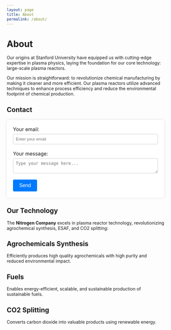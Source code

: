```yaml
---
layout: page
title: About
permalink: /about/
---
```


# About

Our origins at Stanford University have equipped us with cutting-edge expertise in plasma physics, laying the foundation for our core technology: large-scale plasma reactors.

Our mission is straightforward: to revolutionize chemical manufacturing by making it cleaner and more efficient. Our plasma reactors utilize advanced techniques to enhance process efficiency and reduce the environmental footprint of chemical production.

## Contact

<!-- modify this form HTML and place wherever you want your form -->
<form action="https://formspree.io/f/xwkgzpey" method="POST" class="my-form">
  <div class="form-group">
    <label for="email">Your email:</label>
    <input type="email" name="email" id="email" placeholder="Enter your email" required>
  </div>
  <div class="form-group">
    <label for="message">Your message:</label>
    <textarea name="message" id="message" placeholder="Type your message here..." required></textarea>
  </div>
  <!-- your other form fields go here -->
  <button type="submit" class="submit-btn">Send</button>
</form>

<style>
.my-form {
    max-width: 600px; /* Set the width of the form */
    margin: 20px auto; /* Center the form horizontally */
    padding: 20px; /* Add some padding inside the form */
    box-shadow: 0 0 10px rgba(0,0,0,0.1); /* Add a subtle shadow */
    background: #fff; /* Set a white background */
    border-radius: 8px; /* Rounded corners */
}

.form-group {
    margin-bottom: 20px; /* Space between form groups */
}

.form-group label {
    display: block; /* Make the label a block to influence full width */
    margin-bottom: 5px; /* Space below the label */
    font-size: 16px; /* Increase font size */
}

.form-group input,
.form-group textarea {
    width: 100%; /* Make input and textarea take up 100% of their container's width */
    padding: 8px; /* Add padding for better readability */
    border: 1px solid #ccc; /* Add a border to the input and textarea */
    border-radius: 4px; /* Rounded corners for inputs and textareas */
}

.submit-btn {
    background-color: #007BFF; /* A nice blue background */
    color: white; /* White text color */
    padding: 10px 20px; /* Padding inside the button */
    border: none; /* No border */
    border-radius: 4px; /* Rounded corners */
    cursor: pointer; /* Pointer cursor on hover */
    font-size: 16px; /* Larger font size */
}

.submit-btn:hover {
    background-color: #0056b3; /* Darken the button when hovered */
}
</style>


## Our Technology

The **Nitrogen Company** excels in plasma reactor technology, revolutionizing agrochemical synthesis, ESAF, and CO2 splitting:

## Agrochemicals Synthesis

Efficiently produces high quality agrochemicals with high purity and reduced environmental impact.

## Fuels

Enables energy-efficient, scalable, and sustainable production of sustainable fuels. 

## CO2 Splitting

Converts carbon dioxide into valuable products using renewable energy. 
